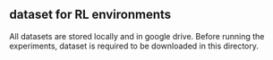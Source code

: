 ## dataset for RL environments
All datasets are stored locally and in google drive. Before running the experiments, dataset is required to be downloaded in this directory. 
